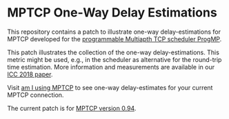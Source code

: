 # MPTCP One-Way Delay Estimations

This repository contains a patch to illustrate one-way delay-estimations for MPTCP developed for the [programmable Multiapth TCP scheduler ProgMP](https://progmp.net).

This patch illustrates the collection of the one-way delay-estimations. This metric might be used, e.g., in the scheduler as alternative for the round-trip time estimation. More information and measurements are available in our [ICC 2018 paper](https://progmp.net/thinStreams.html).

Visit [am I using MPTCP](http://amiusingmptcp.net) to see one-way delay-estimates for your current MPTCP connection.

The current patch is for [MPTCP version 0.94](https://github.com/multipath-tcp/mptcp/tree/mptcp_v0.94).